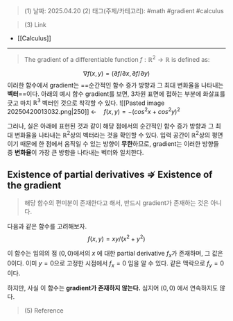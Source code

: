 >(1) 날짜: 2025.04.20
>(2) 태그(주제/카테고리): #math #gradient #calculus 

>(3) Link
- [[Calculus]]
---

> The gradient of a differentiable function $f:\mathbb{R}^2\rightarrow\mathbb{R}$ is defined as:

$$\nabla f(x, y)=(\partial f/\partial x, \partial f/\partial y)$$
이러한 함수에서 gradient는 ==순간적인 함수 증가 방향과 그 최대 변화율을 나타내는 **벡터**==이다. 아래의 예시 함수 gradient를 보면, 3차원 표면에 접하는 부분에 화살표를 긋고 마치 $\mathbb{R}^3$ 벡터인 것으로 착각할 수 있다.
![[Pasted image 20250420013032.png|250]] $\leftarrow\quad f(x, y)=-(cos^2{x}+cos^2{y})^2$

그러나, 실은 아래에 표현된 것과 같이 해당 점에서의 순간적인 함수 증가 방향과 그 최대 변화율을 나타내는 $\mathbb{R}^2$상의 벡터라는 것을 확인할 수 있다. 입력 공간이 $\mathbb{R}^2$상의 평면이기 때문에 한 점에서 움직일 수 있는 방향이 **무한**하므로, gradient는 이러한 방향들 중 **변화율**이 가장 큰 방향을 나타내는 벡터와 일치한다.

## Existence of partial derivatives $\nRightarrow$ Existence of the gradient 
> 해당 함수의 편미분이 존재한다고 해서, 반드시 gradient가 존재하는 것은 아니다.

다음과 같은 함수를 고려해보자.
$$f(x, y)=xy/(x^2+y^2)$$

이 함수는 임의의 점 $(0, 0)$에서의 $x$ 에 대한 partial derivative $f_x$가 존재하며, 그 값은 $0$이다. 이미 $y=0$으로 고정한 시점에서 $f_x=0$ 임을 알 수 있다. 같은 맥락으로 $f_y=0$ 이다.

하지만, 사실 이 함수는 **gradient가 존재하지 않는다.** 심지어 $(0, 0)$ 에서 연속하지도 않다.


>(5) Reference

